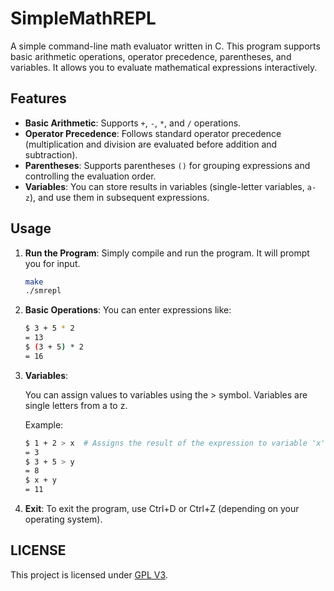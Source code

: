 # SimpleMathREPL

A simple command-line math evaluator written in C. This program supports basic arithmetic operations, operator precedence, parentheses, and variables. It allows you to evaluate mathematical expressions interactively.

## Features

- **Basic Arithmetic**: Supports `+`, `-`, `*`, and `/` operations.
- **Operator Precedence**: Follows standard operator precedence (multiplication and division are evaluated before addition and subtraction).
- **Parentheses**: Supports parentheses `()` for grouping expressions and controlling the evaluation order.
- **Variables**: You can store results in variables (single-letter variables, `a-z`), and use them in subsequent expressions.

## Usage

1. **Run the Program**:
   Simply compile and run the program. It will prompt you for input.

   ```bash
   make
   ./smrepl
   ```

2. **Basic Operations**:
   You can enter expressions like:

    ```bash
    $ 3 + 5 * 2
    = 13
    $ (3 + 5) * 2
    = 16
    ```

3. **Variables**:

    You can assign values to variables using the > symbol.
    Variables are single letters from a to z.

    Example:
    ```bash
    $ 1 + 2 > x  # Assigns the result of the expression to variable 'x'
    = 3
    $ 3 + 5 > y
    = 8
    $ x + y
    = 11
    ```
    
5. **Exit**:
   To exit the program, use Ctrl+D or Ctrl+Z (depending on your operating system).

## LICENSE

This project is licensed under [GPL V3](LICENSE).
